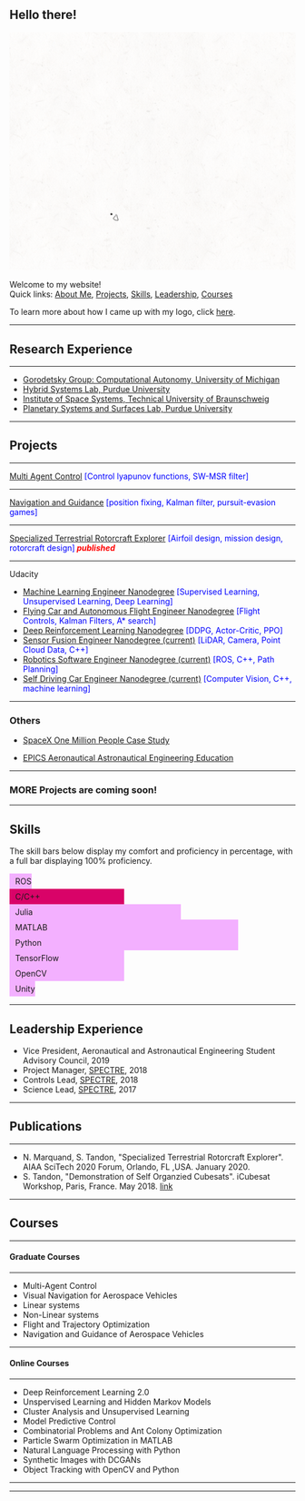 
## Hello there!
<img src="images/Logo2-5_crop.gif"/> <br>

Welcome to my website!
<br>
Quick links: [About Me](about), [Projects](#projects), <a href="#skills">Skills</a>, [Leadership](#leadership-experience), [Courses](#courses)

To learn more about how I came up with my logo, click [here](logo).

---
## Research Experience
---
- [Gorodetsky Group: Computational Autonomy, University of Michigan](gorodetsky)
- [Hybrid Systems Lab, Purdue University](hwang)
- [Institute of Space Systems, Technical University of Braunschweig](khalil)
- [Planetary Systems and Surfaces Lab, Purdue University](minton)

---
## Projects

---
[Multi Agent Control](aerosp_740_panagou) <font color='blue'>[Control lyapunov functions, SW-MSR filter]</font>
<!--<img src="images/dummy_thumbnail.jpg?raw=true"/> -->

---
[Navigation and Guidance](aerosp_584_pb) <font color='blue'>[position fixing, Kalman filter, pursuit-evasion games]</font>

---

[Specialized Terrestrial Rotorcraft Explorer](spectre) <font color='blue'>[Airfoil design, mission design, rotorcraft design]</font><font color='red'><em><b> published </b></em></font>
<!-- <img src="images/dummy_thumbnail.jpg?raw=true"/> -->

---
Udacity
  - [Machine Learning Engineer Nanodegree](https://github.com/SiddhantTandon/dog-project-udacity) <font color='blue'>[Supervised Learning, Unsupervised Learning, Deep Learning]</font>
  - [Flying Car and Autonomous Flight Engineer Nanodegree](https://github.com/SiddhantTandon/Udacity_FlyingAutonomousCar) <font color='blue'>[Flight Controls, Kalman Filters, A* search]</font>
  - [Deep Reinforcement Learning Nanodegree](https://github.com/SiddhantTandon/DRLND) <font color='blue'>[DDPG, Actor-Critic, PPO]</font>
  - [Sensor Fusion Engineer Nanodegree (current)](https://www.udacity.com/course/sensor-fusion-engineer-nanodegree--nd313) <font color='blue'>[LiDAR, Camera, Point Cloud Data, C++]</font>
  - [Robotics Software Engineer Nanodegree (current)](https://www.udacity.com/course/robotics-software-engineer--nd209) <font color='blue'>[ROS, C++, Path Planning]</font>
  - [Self Driving Car Engineer Nanodegree (current)](https://www.udacity.com/course/self-driving-car-engineer-nanodegree--nd013) <font color='blue'>[Computer Vision, C++, machine learning]</font>
<!-- <img src="images/dummy_thumbnail.jpg?raw=true"/> -->

---

### Others

- [SpaceX One Million People Case Study](others_spacex)

- [EPICS Aeronautical Astronautical Engineering Education](others_epics)

---
### MORE Projects are coming soon!

---
<!-- Beginning of skills section -->
<head>
<style>

body{
  font-family: Helvetica, Arial, sans-serif;
}
.container{
  width: 100%;
  margin: 0 auto;
}
@keyframes load{
  from {
    width: 0%
  }
}
@-webkit-keyframes load{
  from {
    width: 0%
  }
}
@-moz-keyframes load{
  from {
    width: 0%
  }
}
@-o-keyframes load{
  from {
    width: 0%
  }
}

.bar{
  background-color: #EEE;
  padding: 2px;
  border-radius: 15px;
  margin-bottom: 5px;
  font-size: 14px;
  color: #FFF;
  font-weight: bold;
  text-shadow: 1px 1px 1px rgba(0,0,0,0.5);
}
.bar::before{
  content:  attr(data-skill);
  background-color: #f3b0ff;
  display: inline-block;
  padding: 5px 0 5px 10px;
  border-radius: inherit;
  animation: load 2s 0s;
  -webkit-animation: load 2s 0s;
  -moz-animation: load 2s 0s;
  -o-animation: load 2s 0s;
}

.bar.one::before{
  background-color: #541388;
}
.bar.two::before{
  background-color: #D90368;
}

.bar.three::before{
  background-color: #2196F3;
}

.bar.four::before{
  background-color: #F6AE2D;
}

.bar.five::before{
  background-color: #AF4319;
}

.bar.six::before{
  background-color: #829CBC;
}

.bar.seven::before{
  background-color: #C6ECAE;
}

.bar.eight::before{
  background-color: #FF7D00;
}

.bar.learning::before{
  width: calc(20% - 10px);
}
.bar.basic::before{
  width: calc(40% - 10px);
}
.bar.intermediate::before{
  width: calc(60% - 10px);
}
.bar.advanced::before{
  width: calc(80% - 10px);
}
.bar.expert::before{
  width: calc(100% - 10px);
}

</style>
</head>

<body>
<p id="#skills"><h2>Skills</h2></p>

<p> The skill bars below display my comfort and proficiency in percentage, with a full bar displaying 100% proficiency.</p>
<div class="container">
  <div class="bar one learning" data-skill="ROS"></div>
  <div class="bar two basic" data-skill="C/C++"></div>
  <div class="bar three intermediate" data-skill="Julia"></div>
  <div class="bar four advanced" data-skill="MATLAB"></div>
  <div class="bar five advanced" data-skill="Python"></div>
  <div class="bar six basic" data-skill="TensorFlow"></div>
  <div class="bar seven basic" data-skill="OpenCV"></div>
  <div class="bar eight learning" data-skill="Unity"></div>

</div>

</body>

<!-- end of skills section -->

---
## Leadership Experience

- Vice President, Aeronautical and Astronautical Engineering Student Advisory Council, 2019
- Project Manager, [SPECTRE](spectre.md#project-manager), 2018
- Controls Lead, [SPECTRE](spectre.md#controls-lead), 2018
- Science Lead, [SPECTRE](spectre.md#science-lead), 2017

---
## Publications
---
- N. Marquand, S. Tandon, "Specialized Terrestrial Rotorcraft Explorer". AIAA SciTech 2020 Forum, Orlando, FL ,USA. January 2020.
- S. Tandon, "Demonstration of Self Organzied Cubesats". iCubesat Workshop, Paris, France. May 2018. [link](https://icubesat.org/papers/2018-2/2018-b-3-2-doso-demonstration-of-self-organized-smallsats/)

---
## Courses
---
#### Graduate Courses
---

- Multi-Agent Control
- Visual Navigation for Aerospace Vehicles
- Linear systems
- Non-Linear systems
- Flight and Trajectory Optimization
- Navigation and Guidance of Aerospace Vehicles

---
#### Online Courses
---
- Deep Reinforcement Learning 2.0
- Unspervised Learning and Hidden Markov Models
- Cluster Analysis and Unsupervised Learning
- Model Predictive Control
- Combinatorial Problems and Ant Colony Optimization
- Particle Swarm Optimization in MATLAB
- Natural Language Processing with Python
- Synthetic Images with DCGANs
- Object Tracking with OpenCV and Python

---
<!--[testing](testing) -->

---
<!--<p style="font-size:11px">Page template forked from <a href="https://github.com/evanca/quick-portfolio">evanca</a></p> -->
<!-- Remove above link if you don't want to attibute -->
